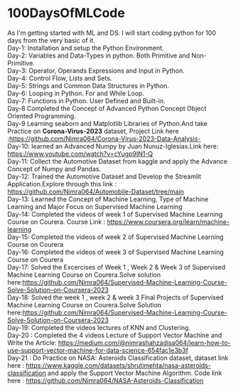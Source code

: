# 100DaysOfMLCode
As I'm getting started with ML and DS. I will start coding python for 100 days from the very basic of it.<br>
Day-1: Installation and setup the Python Environment.<br>
Day-2: Variables and Data-Types in python. Both Primitive and Non-Primitive.<br>
Day-3: Operator, Operands Expressions and Input in Python.<br>
Day-4: Control Flow, Lists and Sets.<br>
Day-5: Strings and Common Data Structures in Python.<br>
Day-6: Looping in Python. For and While Loop.<br>
Day-7: Functions in Python. User Defined and Built-in.<br>
Day-8  Completed the Concept of Advanced Python Concept Object Oriented Programming. <br>
Day-9  Learning seaborn and Matplotlib Libraries of Python.And take Practice on <b>Corona-Virus-2023</b> dataset, Project Link here :https://github.com/Nimra064/Corona-Virus-2023-Data-Analysis- <br>
Day-10: learned an Advanced Numpy by Juan Nunuz-Iglesias.Link here: https://www.youtube.com/watch?v=cYugp9IN1-Q <br>
Day-11: Collect the Automotive Dataset from kaggle and apply the Advance Concept of Numpy and Pandas.<br>
Day-12: Trained the Automotive Dataset and Develop the Streamlit Application.Explore through this link : https://github.com/Nimra064/Automobile-Dataset/tree/main <br>
Day-13: Learned the Concept of Machine Learning, Type of Machine Learning and Major Focus on Supervised Machine Learning <br>
Day-14: Completed the videos of week 1 of Supervised Machine Learning Course on Courera. Course Link : https://www.coursera.org/learn/machine-learning <br>
Day-15: Completed the videos of week 2 of Supervised Machine Learning Course on Courera <br>
Day-16: Completed the videos of week 3 of Supervised Machine Learning Course on Courera <br>
Day-17:  Solved the Excercises of Week 1 , Week 2 & Week 3 of Supervised Machine Learning Course on Courera.Solve solution here:https://github.com/Nimra064/Supervised-Machine-Learning-Course-Solve-Solution-on-Coursera-2023 <br>
Day-18: Solved the week 1 , week 2 & week 3 Final Projects of Supervised Machine Learning Course on Courera.Solve Solution here:https://github.com/Nimra064/Supervised-Machine-Learning-Course-Solve-Solution-on-Coursera-2023  <br>
Day-19: Completed the videos lectures of KNN and Clustering. <br>
Day-20 : Completed the 4 videos Lecture of Support Vector Machine and Write the Article: https://medium.com/@nimrashahzadisa064/learn-how-to-use-support-vector-machine-for-data-science-654fac1e3b3f <br>
Day-21 : Do Practice on NASA: Asteroids Classification dataset, dataset link here : https://www.kaggle.com/datasets/shrutimehta/nasa-asteroids-classification and apply the Support Vector Machine Algorithm. Code link here : https://github.com/Nimra064/NASA-Asteroids-Classification
